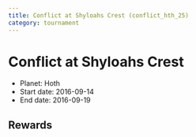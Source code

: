 ```yaml
---
title: Conflict at Shyloahs Crest (conflict_hth_25)
category: tournament
---
```

# Conflict at Shyloahs Crest

  * Planet: Hoth
  * Start date: 2016-09-14
  * End date: 2016-09-19

## Rewards

